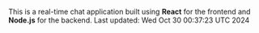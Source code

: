 This is a real-time chat application built using **React** for the frontend and **Node.js** for the backend.
Last updated: Wed Oct 30 00:37:23 UTC 2024

